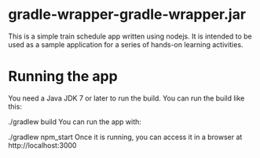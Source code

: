 # gradle-wrapper-gradle-wrapper.jar
This is a simple train schedule app written using nodejs. It is intended to be used as a sample application for a series of hands-on learning activities.

# Running the app
You need a Java JDK 7 or later to run the build. You can run the build like this:

./gradlew build
You can run the app with:

./gradlew npm_start
Once it is running, you can access it in a browser at http://localhost:3000
